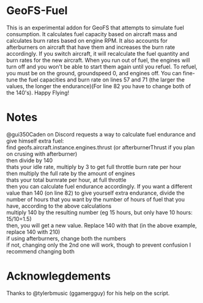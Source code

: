 # GeoFS-Fuel
This is an experimental addon for GeoFS that attempts to simulate fuel consumption. It calculates fuel capacity based on aircraft mass and calculates burn rates based on engine RPM. It also accounts for afterburners on aircraft that have them and increases the burn rate accordingly. If you switch aircraft, it will recalculate the fuel quantity and burn rates for the new aircraft. When you run out of fuel, the engines will turn off and you won't be able to start them again until you refuel. To refuel, you must be on the ground, groundspeed 0, and engines off. You can fine-tune the fuel capacities and burn rate on lines 57 and 71 (the larger the values, the longer the endurance)(For line 82 you have to change both of the 140's). Happy Flying!
# Notes
@gui350Caden on Discord requests a way to calculate fuel endurance and give himself extra fuel: <br/>
find geofs.aircraft.instance.engines.thrust (or afterburnerThrust if you plan on crusing with afterburner) <br/>
then divide by 140<br/>
thats your idle rate, multiply by 3 to get full throttle burn rate per hour<br/>
then multiply the full rate by the amount of engines<br/>
thats your total burnrate per hour, at full throttle<br/>
then you can calculate fuel endurance accordingly.
If you want a different value than 140 (on line 82) to give yourself extra endurance, divide the number of hours that you want by the number of hours of fuel that you have, according to the above calculations <br/>
multiply 140 by the resulting number (eg 15 hours, but only have 10 hours: 15/10=1.5)<br/>
then, you will get a new value. Replace 140 with that (in the above example, replace 140 with 210)<br/>
if using afterburners, change both the numbers<br/>
if not, changing only the 2nd one will work, though to prevent confusion I recommend changing both
# Acknowlegdements
Thanks to @tylerbmusic (ggamergguy) for his help on the script.
